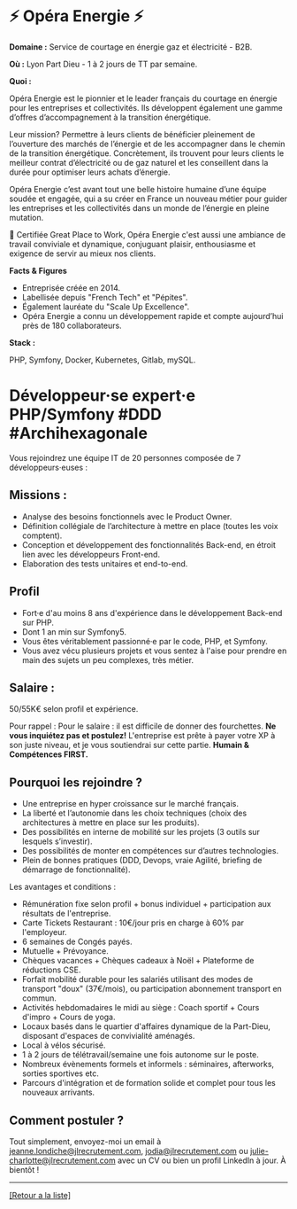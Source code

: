 # ⚡️ Opéra Energie ⚡️

**Domaine :** Service de courtage en énergie gaz et électricité - B2B.

**Où :** Lyon Part Dieu - 1 à 2 jours de TT par semaine. 

**Quoi :** 

Opéra Energie est le pionnier et le leader français du courtage en énergie pour les entreprises et collectivités. Ils développent également une gamme d’offres d’accompagnement à la transition énergétique.

Leur mission? Permettre à leurs clients de bénéficier pleinement de l’ouverture des marchés de l’énergie et de les accompagner dans le chemin de la transition énergétique. Concrètement, ils trouvent pour leurs clients le meilleur contrat d’électricité ou de gaz naturel et les conseillent dans la durée pour optimiser leurs achats d’énergie.

Opéra Energie c’est avant tout une belle histoire humaine d’une équipe soudée et engagée, qui a su créer en France un nouveau métier pour guider les entreprises et les collectivités dans un monde de l’énergie en pleine mutation.

🏅 Certifiée Great Place to Work, Opéra Energie c'est aussi une ambiance de travail conviviale et dynamique, conjuguant plaisir, enthousiasme et exigence de servir au mieux nos clients.

**Facts & Figures**

* Entreprisée créée en 2014.
* Labellisée depuis "French Tech" et "Pépites".
* Également lauréate du "Scale Up Excellence".
* Opéra Energie a connu un développement rapide et compte aujourd’hui près de 180 collaborateurs.

**Stack :** 

PHP, Symfony, Docker, Kubernetes, Gitlab, mySQL.

# Développeur·se expert·e PHP/Symfony #DDD #Archihexagonale

Vous rejoindrez une équipe IT de 20 personnes composée de 7 développeurs·euses : 

## Missions : 

* Analyse des besoins fonctionnels avec le Product Owner.
* Définition collégiale de l’architecture à mettre en place (toutes les voix comptent).
* Conception et développement des fonctionnalités Back-end, en étroit lien avec les développeurs Front-end.
* Elaboration des tests unitaires et end-to-end.


## Profil 

* Fort·e d'au moins 8 ans d'expérience dans le développement Back-end sur PHP.
* Dont 1 an min sur Symfony5.
* Vous êtes véritablement passionné·e par le code, PHP, et Symfony. 
* Vous avez vécu plusieurs projets et vous sentez à l'aise pour prendre en main des sujets un peu complexes, très métier. 


## Salaire : 

50/55K€ selon profil et expérience. 

Pour rappel :  Pour le salaire : il est difficile de donner des fourchettes. **Ne vous inquiétez pas et postulez!** L'entreprise est prête à payer votre XP à son juste niveau, et je vous soutiendrai sur cette partie. **Humain & Compétences FIRST.**


## Pourquoi les rejoindre ?

* Une entreprise en hyper croissance sur le marché français.
* La liberté et l’autonomie dans les choix techniques (choix des architectures à mettre en place sur les produits).
* Des possibilités en interne de mobilité sur les projets (3 outils sur lesquels s’investir).
* Des possibilités de monter en compétences sur d’autres technologies.
* Plein de bonnes pratiques (DDD, Devops, vraie Agilité, briefing de démarrage de fonctionnalité).

 Les avantages et conditions :

* Rémunération fixe selon profil + bonus individuel + participation aux résultats de l'entreprise.
* Carte Tickets Restaurant : 10€/jour pris en charge à 60% par l'employeur.
* 6 semaines de Congés payés.
* Mutuelle + Prévoyance.
* Chèques vacances + Chèques cadeaux à Noël + Plateforme de réductions CSE.
* Forfait mobilité durable pour les salariés utilisant des modes de transport "doux" (37€/mois), ou participation abonnement transport en commun.
* Activités hebdomadaires le midi au siège : Coach sportif + Cours d'impro + Cours de yoga.
* Locaux basés dans le quartier d'affaires dynamique de la Part-Dieu, disposant d'espaces de convivialité aménagés.
* Local à vélos sécurisé.
* 1 à 2 jours de télétravail/semaine une fois autonome sur le poste.
* Nombreux évènements formels et informels : séminaires, afterworks, sorties sportives etc.
* Parcours d'intégration et de formation solide et complet pour tous les nouveaux arrivants.


## Comment postuler ?

Tout simplement, envoyez-moi un email à jeanne.londiche@jlrecrutement.com, jodia@jlrecrutement.com ou julie-charlotte@jlrecrutement.com avec un CV ou bien un profil LinkedIn à jour. À bientôt !

----
<a href="https://github.com/jlondiche/job-board-php/blob/master/README.md">[Retour a la liste]</a> 
